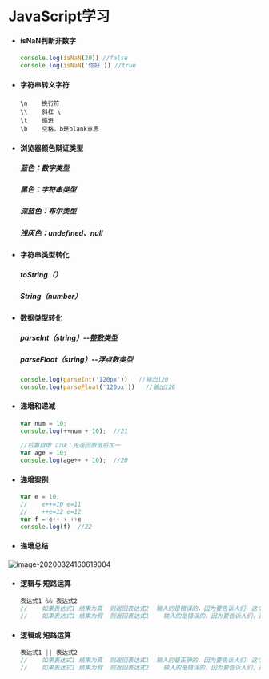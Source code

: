 # 					JavaScript学习

- #### isNaN判断非数字

  ```javascript
  console.log(isNaN(20)) //false
  console.log(isNaN('你好')) //true
  ```

- #### 字符串转义字符

  ```
  \n	换行符
  \\	斜杠 \
  \t	缩进
  \b	空格，b是blank意思
  ```

- #### 浏览器颜色辩证类型

  ##### 蓝色：数字类型

  ##### 黑色：字符串类型

  ##### 深蓝色：布尔类型

  ##### 浅灰色：undefined、null

- #### 字符串类型转化

  ##### toString（）

  ##### String（number）

- #### 数据类型转化

  ##### parseInt（string）--整数类型

  ##### parseFloat（string）--浮点数类型

  ```javascript
  console.log(parseInt('120px'))   //输出120
  console.log(parseFloat('120px'))   //输出120
  ```

- #### 递增和递减

  ```javascript
  var num = 10;
  console.log(++num + 10);	//21
  
  //后置自增 口诀：先返回原值后加一
  var age = 10;
  console.log(age++ + 10);	//20
  ```

- #### 递增案例

  ```javascript
  var e = 10;
  //	e++=10 e=11
  //	++e=12 e=12
  var f = e++ + ++e
  console.log(f)  //22
  ```

- #### 递增总结

![image-20200324160619004](/Users/houjinshuang/JavaScript/JavaScript学习.assets/image-20200324160619004.png)

- #### 逻辑与 短路运算

  ```javascript
  表达式1 && 表达式2
  //	如果表达式1 结果为真  则返回表达式2  输入的是错误的，因为要告诉人们，这个是错的
  //	如果表达式1 结果为假  则返回表达式1	输入的是错误的，因为要告诉人们，这个是错的
  ```

- #### 逻辑或 短路运算

  ```javascript
  表达式1 || 表达式2
  //	如果表达式1 结果为真  则返回表达式1  输入的是正确的，因为要告诉人们，这个是对的
  //	如果表达式1 结果为假  则返回表达式2	输入的是错误的，因为要告诉人们，这个是也是对的
  ```

  

